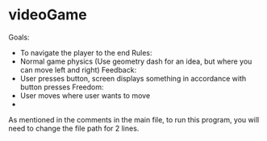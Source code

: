 # videoGame

Goals:
- To navigate the player to the end
Rules:
- Normal game physics (Use geometry dash for an idea, but where you can move left and right)
Feedback:
- User presses button, screen displays something in accordance with button presses
Freedom:
- User moves where user wants to move
- 
As mentioned in the comments in the main file, to run this program, you will need to change the file path for 2 lines.
